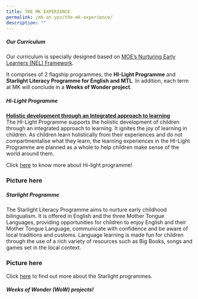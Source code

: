 ```yaml
---
title: THE MK EXPERIENCE
permalink: /mk-at-yps/the-mk-experience/
description: ""
---
```

##### **Our Curriculum**
Our curriculum is specially designed based on [MOE’s Nurturing Early Learners (NEL) Framework](https://www.nel.moe.edu.sg/).

It comprises of 2 flagship programmes, the **HI-Light Programme** and **Starlight Literacy Programme for English and MTL**. In addition, each term at MK will conclude in a **Weeks of Wonder project**.

##### **Hi-Light Programme**
**<u>Holistic development through an Integrated approach to learning</u>**
<br>The HI-Light Programme supports the holistic development of children through an integrated approach to learning. It ignites the joy of learning in children. As children learn holistically from their experiences and do not compartmentalise what they learn, the learning experiences in the HI-Light Programme are planned as a whole to help children make sense of the world around them.

Click [here](https://www.moe.gov.sg/preschool/moe-kindergarten/curriculum/hi-light) to know more about Hi-light programme!

### Picture here

##### **Starlight Programme**
The Starlight Literacy Programme aims to nurture early childhood bilingualism. It is offered in English and the three Mother Tongue Languages, providing opportunities for children to enjoy English and their Mother Tongue Language, communicate with confidence and be aware of local traditions and customs. 
Language learning is made fun for children through the use of a rich variety of resources such as Big Books, songs and games set in the local context.

### Picture here

Click [here](https://www.moe.gov.sg/preschool/moe-kindergarten/curriculum/starlight) to find out more about the Starlight programmes.

##### **Weeks of Wonder (WoW) projects!**
